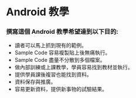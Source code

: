 # Android 教學

### 撰寫這個 Android 教學希望達到以下目的:

* 讀者可以馬上抓到現有的範例。
* Sample Code 容易複製貼上後無痛執行。
* Sample Code 盡量不分散到多個檔案。
* 做內部訓練或上課教學，學員容易找到教材並執行。
* 提供學員課後複習也能找到資料。
* 資料保存與推廣。
* 容易更新資料，提供新事物的試驗結果。

